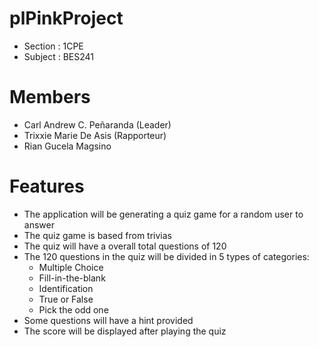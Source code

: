 # plPinkProject
  - Section : 1CPE
  - Subject : BES241
# Members
  - Carl Andrew C. Peñaranda (Leader)
  - Trixxie Marie De Asis (Rapporteur)
  - Rian Gucela Magsino

# Features
  - The application will be generating a quiz game for a random user to answer
  - The quiz game is based from trivias
  - The quiz will have a overall total questions of 120
  - The 120 questions in the quiz will be divided in 5 types of categories:
      - Multiple Choice
      - Fill-in-the-blank
      - Identification
      - True or False
      - Pick the odd one
  - Some questions will have a hint provided
  - The score will be displayed after playing the quiz
 
